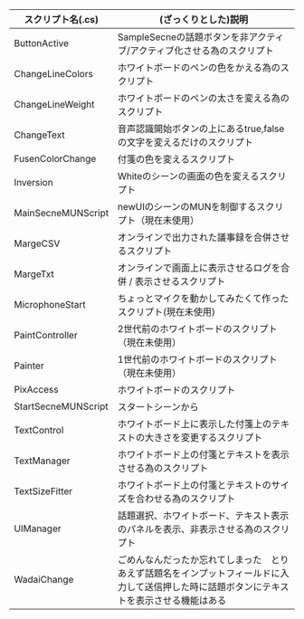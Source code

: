 | スクリプト名(.cs)   | (ざっくりとした)説明                                                                                                                       | 
| ------------------- | ------------------------------------------------------------------------------------------------------------------------------------------ | 
| ButtonActive        | SampleSecneの話題ボタンを非アクティブ/アクティブ化させる為のスクリプト                                                                     | 
| ChangeLineColors    | ホワイトボードのペンの色をかえる為のスクリプト                                                                                             | 
| ChangeLineWeight    | ホワイトボードのペンの太さを変える為のスクリプト                                                                                           | 
| ChangeText          | 音声認識開始ボタンの上にあるtrue,falseの文字を変えるだけのスクリプト                                                                       | 
| FusenColorChange    | 付箋の色を変えるスクリプト                                                                                                                 | 
| Inversion           | Whiteのシーンの画面の色を変えるスクリプト                                                                                                  | 
| MainSecneMUNScript  | newUIのシーンのMUNを制御するスクリプト（現在未使用）                                                                                       | 
| MargeCSV            | オンラインで出力された議事録を合併させるスクリプト                                                                                         | 
| MargeTxt            | オンラインで画面上に表示させるログを合併 / 表示させるスクリプト                                                                            | 
| MicrophoneStart     | ちょっとマイクを動かしてみたくて作ったスクリプト(現在未使用)                                                                               | 
| PaintController     | 2世代前のホワイトボードのスクリプト（現在未使用）                                                                                                       | 
| Painter             | 1世代前のホワイトボードのスクリプト（現在未使用）                                                                                                       |
| PixAccess           | ホワイトボードのスクリプト                                                                                                       |
| StartSecneMUNScript | スタートシーンから                                                                                                                         | 
| TextControl         | ホワイトボード上に表示した付箋上のテキストの大きさを変更するスクリプト                                                                     | 
| TextManager         | ホワイトボード上の付箋とテキストを表示させる為のスクリプト                                                                                 | 
| TextSizeFitter      | ホワイトボード上の付箋とテキストのサイズを合わせる為のスクリプト                                                                           | 
| UIManager           | 話題選択、ホワイトボード、テキスト表示のパネルを表示、非表示させる為のスクリプト                                                           | 
| WadaiChange         | ごめんなんだったか忘れてしまった　とりあえず話題名をインプットフィールドに入力して送信押した時に話題ボタンにテキストを表示させる機能はある | 
